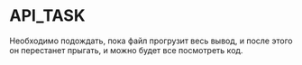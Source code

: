 # API_TASK
Необходимо подождать, пока файл прогрузит весь вывод, и после этого он перестанет прыгать, и можно будет все посмотреть код.
